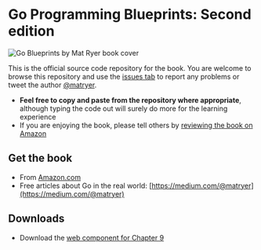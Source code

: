 # Go Programming Blueprints: Second edition

![Go Blueprints by Mat Ryer book cover](https://raw.githubusercontent.com/matryer/goblueprints/master/artwork/bookcover.jpg)

This is the official source code repository for the book. You are welcome to browse this repository and use the [issues tab](https://github.com/matryer/goblueprints/issues) to report any problems or tweet the author [@matryer](https://twitter.com/matryer).

  * **Feel free to copy and paste from the repository where appropriate**, although typing the code out will surely do more for the learning experience
  * If you are enjoying the book, please tell others by [reviewing the book on Amazon](http://bit.ly/goblueprints)

## Get the book

  * From [Amazon.com](https://www.amazon.co.uk/s/ref=nb_sb_noss_2?url=search-alias%3Daps&field-keywords=go+programming+blueprints) 
  * Free articles about Go in the real world: [https://medium.com/@matryer](https://medium.com/@matryer)

## Downloads

  * Download the [web component for Chapter 9](https://github.com/matryer/goblueprints/blob/master/chapter9/answersapp/web.zip)
